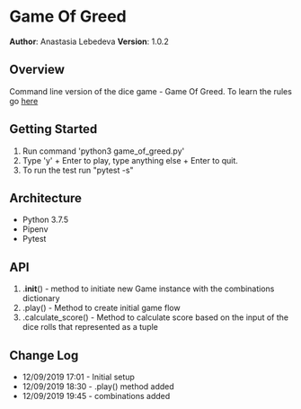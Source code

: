# Game Of Greed

**Author**: Anastasia Lebedeva
**Version**: 1.0.2

## Overview
Command line version of the dice game - Game Of Greed.
To learn the rules go [here](https://en.wikipedia.org/wiki/Dice_10000)


## Getting Started
1. Run command 'python3 game_of_greed.py'
2. Type 'y' + Enter to play,
type anything else + Enter to quit.
3. To run the test run "pytest -s"


## Architecture
* Python 3.7.5
* Pipenv
* Pytest


## API
1. .__init__()  - method to initiate new Game instance with the combinations dictionary
2. .play() - Method to create initial game flow
3. .calculate_score() - Method to calculate score based on the input of the dice rolls that represented as a tuple


## Change Log

* 12/09/2019 17:01 - Initial setup
* 12/09/2019 18:30 - .play() method added
* 12/09/2019 19:45 - combinations added
